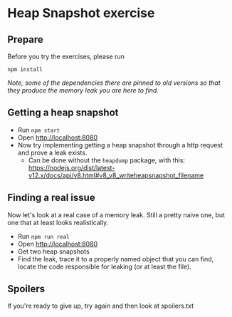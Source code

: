 # Heap Snapshot exercise

## Prepare

Before you try the exercises, please run 
```
npm install
```

*Note, some of the dependencies there are pinned to old versions so that they produce the memory leak you are here to find.*

## Getting a heap snapshot

- Run `npm start`
- Open [http://localhost:8080](http://localhost:8080)
- Now try implementing getting a heap snapshot through a http request and prove a leak exists.
  - Can be done without the `heapdump` package, with this: https://nodejs.org/dist/latest-v12.x/docs/api/v8.html#v8_v8_writeheapsnapshot_filename

## Finding a real issue

Now let's look at a real case of a memory leak. Still a pretty naive one, but one that at least looks realistically.

- Run `npm run real`
- Open [http://localhost:8080](http://localhost:8080)
- Get two heap snapshots
- Find the leak, trace it to a properly named object that you can find, locate the code responsible for leaking (or at least the file).


## Spoilers

If you're ready to give up, try again and then look at spoilers.txt